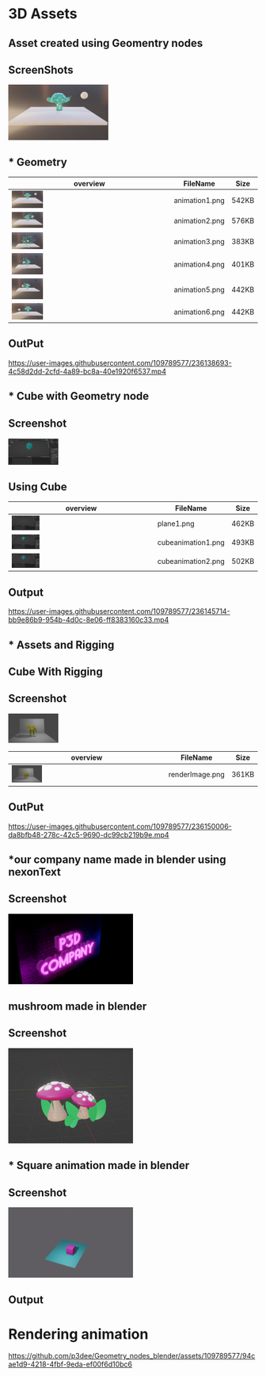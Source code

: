 
# 3D Assets


## Asset created using Geomentry nodes 
## ScreenShots
<img src="https://raw.githubusercontent.com/p3dee/Geometry_nodes_blender/main/Geomentry/animation1.png" width="40%">


## * Geometry

| overview     | FileName      | Size  
| -------------| -------------| --------|
| <img src="https://raw.githubusercontent.com/p3dee/Geometry_nodes_blender/main/Geomentry/animation1.png" width="20%">| animation1.png| 542KB|
|<img src="https://raw.githubusercontent.com/p3dee/Geometry_nodes_blender/main/Geomentry/animation2.png" width="20%"> | animation2.png| 576KB|
|<img src="https://raw.githubusercontent.com/p3dee/Geometry_nodes_blender/main/Geomentry/animation3.png" width="20%"> | animation3.png| 383KB|
| <img src="https://raw.githubusercontent.com/p3dee/Geometry_nodes_blender/main/Geomentry/animation4.png" width="20%">| animation4.png| 401KB|
|<img src="https://raw.githubusercontent.com/p3dee/Geometry_nodes_blender/main/Geomentry/animation5.png" width="20%"> | animation5.png| 442KB|
| <img src="https://raw.githubusercontent.com/p3dee/Geometry_nodes_blender/main/Geomentry/animation6.png" width="20%">| animation6.png| 442KB|)

## OutPut
https://user-images.githubusercontent.com/109789577/236138693-4c58d2dd-2cfd-4a89-bc8a-40e1920f6537.mp4

## * Cube with Geometry node

## Screenshot
<img src="https://raw.githubusercontent.com/p3dee/Geometry_nodes_blender/main/cube/cubeanimation3.png" width="20%">

## Using Cube

| overview     | FileName      | Size  
| -------------| -------------| --------|
| <img src="https://raw.githubusercontent.com/p3dee/Geometry_nodes_blender/main/cube/plane1.png" width="20%">| plane1.png| 462KB|
|<img src="https://raw.githubusercontent.com/p3dee/Geometry_nodes_blender/main/cube/cubeanimation1.png " width="20%"> |cubeanimation1.png| 493KB|
|<img src="https://raw.githubusercontent.com/p3dee/Geometry_nodes_blender/main/cube/cubeanimation3.png" width="20%"> | cubeanimation2.png| 502KB |

## Output
https://user-images.githubusercontent.com/109789577/236145714-bb9e86b9-954b-4d0c-8e06-ff8383160c33.mp4

## * Assets and Rigging

##  Cube With Rigging

## Screenshot
<img src="https://raw.githubusercontent.com/p3dee/Geometry_nodes_blender/main/toy/renderImage.png" width="20%">

| overview     | FileName      | Size  
| -------------| -------------| --------|
| <img src="https://raw.githubusercontent.com/p3dee/Geometry_nodes_blender/main/toy/renderImage.png" width="20%">| renderImage.png| 361KB|

## OutPut
https://user-images.githubusercontent.com/109789577/236150006-da8bfb48-278c-42c5-9690-dc99cb219b9e.mp4

## *our company name made in blender using nexonText 

## Screenshot
<img src='https://github.com/p3dee/Geometry_nodes_blender/blob/main/neonText/company2.png?raw=true' width='50%'>

##   mushroom made in blender 

## Screenshot
<img src='https://github.com/p3dee/Geometry_nodes_blender/blob/main/mushroom/mushroom.png?raw=true' width='50%'>


##  * Square animation made in blender 

## Screenshot
<img src='https://github.com/p3dee/Geometry_nodes_blender/blob/main/square/render.png?raw=true' width='50%'>


 ## Output
# Rendering animation
https://github.com/p3dee/Geometry_nodes_blender/assets/109789577/94cae1d9-4218-4fbf-9eda-ef00f6d10bc6
 






 










